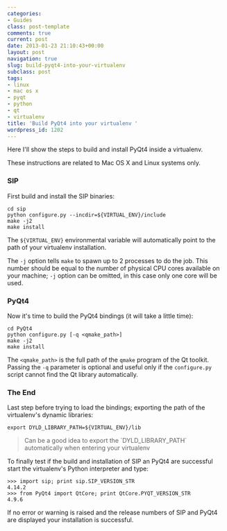 ```yaml
---
categories:
- Guides
class: post-template
comments: true
current: post
date: 2013-01-23 21:10:43+00:00
layout: post
navigation: true
slug: build-pyqt4-into-your-virtualenv
subclass: post
tags:
- linux
- mac os x
- pyqt
- python
- qt
- virtualenv
title: 'Build PyQt4 into your virtualenv '
wordpress_id: 1202
---
```


Here I'll show the steps to build and install PyQt4 inside a virtualenv.

These instructions are related to Mac OS X and Linux systems only.

<!-- more -->

### SIP

First build and install the SIP binaries:

    cd sip
    python configure.py --incdir=${VIRTUAL_ENV}/include
    make -j2
    make install

The `${VIRTUAL_ENV}` environmental variable will automatically point to the path of your virtualenv installation.

The `-j` option tells `make` to spawn up to 2 processes to do the job. This number should be equal to the number of physical CPU cores available on your machine; `-j` option can be omitted, in this case only one core will be used.

### PyQt4

Now it's time to build the PyQt4 bindings (it will take a little time):

    cd PyQt4
    python configure.py [-q <qmake_path>]
    make -j2
    make install

The `<qmake_path>` is the full path of the `qmake` program of the Qt toolkit. Passing the `-q` parameter is optional and useful only if the `configure.py` script cannot find the Qt library automatically.

### The End

Last step before trying to load the bindings; exporting the path of the virtualenv's dynamic libraries:

    export DYLD_LIBRARY_PATH=${VIRTUAL_ENV}/lib

<blockquote>Can be a good idea to export the `DYLD_LIBRARY_PATH` automatically when entering your virtualenv</blockquote>

To finally test if the build and installation of SIP an PyQt4 are successful start the virtualenv's Python interpreter and type:

    >>> import sip; print sip.SIP_VERSION_STR
    4.14.2
    >>> from PyQt4 import QtCore; print QtCore.PYQT_VERSION_STR
    4.9.6

If no error or warning is raised and the release numbers of SIP and PyQt4 are displayed your installation is successful.
